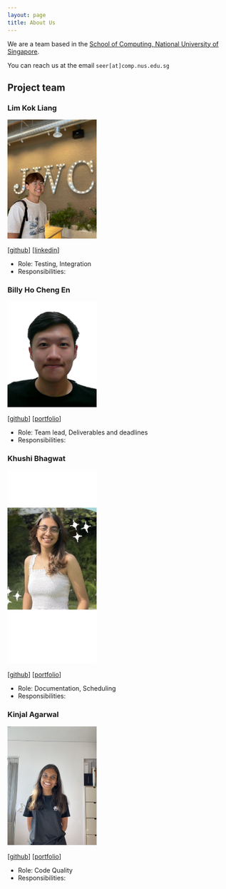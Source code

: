 ```yaml
---
layout: page
title: About Us
---
```


We are a team based in the [School of Computing, National University of Singapore](http://www.comp.nus.edu.sg).

You can reach us at the email `seer[at]comp.nus.edu.sg`

## Project team

### Lim Kok Liang

<img src="images/kokerinks.png" width="200px">

[[github](http://github.com/kokerinks)] [[linkedin](https://www.linkedin.com/in/lim-kok-liang/)]

* Role: Testing, Integration
* Responsibilities:

### Billy Ho Cheng En

<img src="images/billyho.png" width="200px">

[[github](http://github.com/billyhoce)]
[[portfolio](team/billyho.md)]

* Role: Team lead, Deliverables and deadlines
* Responsibilities:

### Khushi Bhagwat

<img src="images/khushibhagwat.png" width="200px">

[[github](http://github.com/kab-dot)] 
[[portfolio](team/khushibhagwat.md)]

* Role: Documentation, Scheduling
* Responsibilities:

### Kinjal Agarwal

<img src="images/kinjalagarwal1810.png" width="200px">

[[github](http://github.com/kinjalagarwal1810)]
[[portfolio](team/kinjalagarwal1810.md)]

* Role: Code Quality
* Responsibilities:
